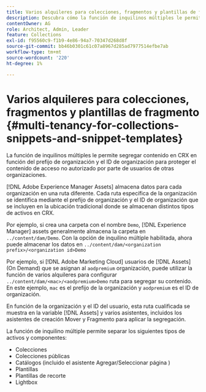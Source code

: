 ```yaml
---
title: Varios alquileres para colecciones, fragmentos y plantillas de fragmento
description: Descubra cómo la función de inquilinos múltiples le permite segregar contenido en el repositorio CRX en función de la organización del cliente para evitar el acceso no autorizado.
contentOwner: AG
role: Architect, Admin, Leader
feature: Collections
exl-id: f95560c9-f1b9-4e86-94a7-70347d268d8f
source-git-commit: bb46b0301c61c07a8967d285ad7977514efbe7ab
workflow-type: tm+mt
source-wordcount: '220'
ht-degree: 1%

---
```


# Varios alquileres para colecciones, fragmentos y plantillas de fragmento {#multi-tenancy-for-collections-snippets-and-snippet-templates}

La función de inquilinos múltiples le permite segregar contenido en CRX en función del prefijo de organización y el ID de organización para proteger el contenido de acceso no autorizado por parte de usuarios de otras organizaciones.

[!DNL Adobe Experience Manager Assets] almacena datos para cada organización en una ruta diferente. Cada ruta específica de la organización se identifica mediante el prefijo de organización y el ID de organización que se incluyen en la ubicación tradicional donde se almacenan distintos tipos de activos en CRX.

Por ejemplo, si crea una carpeta con el nombre `Demo`, [!DNL Experience Manager] assets generalmente almacena la carpeta en `../content/dam/Demo`. Con la opción de inquilino múltiple habilitada, ahora puede almacenar los datos en `../content/dam/<organization prefix>/<organization id>Demo`

Por ejemplo, si [!DNL Adobe Marketing Cloud] usuarios de [!DNL Assets] (On Demand) que se asignan al `aodpremium` organización, puede utilizar la función de varios alquileres para configurar `../content/dam/<mac>/<aodpremium>Demo` ruta para segregar su contenido. En este ejemplo, `mac` es el prefijo de la organización y `aodpremium` es el ID de organización.

En función de la organización y el ID del usuario, esta ruta cualificada se muestra en la variable [!DNL Assets] y varios asistentes, incluidos los asistentes de creación Mover y Fragmento para aplicar la segregación.

La función de inquilino múltiple permite separar los siguientes tipos de activos y componentes:

* Colecciones
* Colecciones públicas
* Catálogos (incluido el asistente Agregar/Seleccionar página )
* Plantillas
* Plantillas de recorte
* Lightbox

